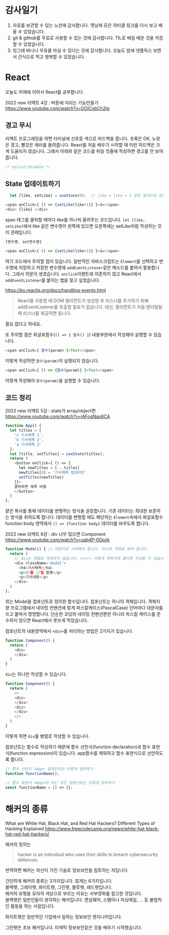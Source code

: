 # 감사일기

1. 자료를 보관할 수 있는 노션에 감사합니다. 옛날에 모은 아티클 링크를 다시 보고 배울 수 있었습니다.
2. git & github를 무료로 사용할 수 있는 것에 감사합니다. TIL로 배일 배운 것을 저장할 수 있었습니다.
3. 빙그레 바나나 우유를 마실 수 있다는 것에 감사합니다. 오늘도 밤에 넷플릭스 보면서 간식으로 먹고 행복할 수 있었습니다.

# React
오늘도 어제에 이어서 React를 공부합니다.

2022 new 리액트 4강 : 버튼에 지리는 기능만들기 
https://www.youtube.com/watch?v=GOiCobCh2Ig

## 경고 무시

리액트 프로그래밍을 하면 터미널에 신호등 색으로 피드백을 줍니다. 초록은 OK, 노랑은 경고, 빨강은 에러를 돌려줍니다. React를 처음 배우기 시작할 때 이런 피드백은 크게 도움되지 않습니다. 그래서 아래와 같은 코드를 파일 첫줄에 작성하면 경고를 안 보여줍니다.

```JavaScript
/* eslint-disable */
```

## State 업데이트하기

```JavaScript
  let [like, setLike] = useState(0);  // like = like + 1 같은 방식으로 변경할 수 없습니다. set변수(바꿀값)으로 변경할 수 있습니다.

<span onClick={ () => {setLike(like+1)} }>👍</span>
<div> {like} </div>
```
span 태그를 클릭할 때마다 like를 하나씩 올려주는 코드입니다. `let [like, setLike]`에서 like 같은 변수명이 왼쪽에 있으면 오른쪽에는 setLike처럼 작성하는 것이 관례입니다.

```JavaScript
[변수명, set변수명]
```

```JavaScript
<span onClick={ () => {setLike(like+1)} }>👍</span>
```
여기 코드에서 주의할 점이 있습니다. 일반적인 자바스크립트는 `Element`를 선택하고 변수명에 저장하고 저장한 변수명에 `addEventListener`같은 메소드를 붙여서 활용합니다. 그래서 의문이 생겼습니다. `onclick`이벤트에 의존하지 않고 React에서 `addEventListener`를 붙이는 법을 알고 싶었습니다.

https://ko.reactjs.org/docs/handling-events.html

>React를 사용할 때 DOM 엘리먼트가 생성된 후 리스너를 추가하기 위해 addEventListener를 호출할 필요가 없습니다. 대신, 엘리먼트가 처음 렌더링될 때 리스너를 제공하면 됩니다.

필요 없다고 하네요.

또 주의할 점은 화살표함수(`() => { 함수() }`) 내용부분에서 작성해야 실행할 수 있습니다.
```JavaScript
<span onClick={ 함수(param) }>Text</span>
```
이렇게 작성하면 `함수(param)`이 실행되지 않습니다.

```JavaScript
<span onClick={ () => {함수(param)} }>Text</span>
```
이렇게 작성해야 `함수(param)`을 실행할 수 있습니다.


## 코드 정리

2022 new 리액트 5강 : state가 array/object면
https://www.youtube.com/watch?v=jAFogNao6CA

```JavaScript
function App() {
  let titles = [
    'c 기사제목 1',
    'b 기사제목 2',
    'a 기사제목 3'
  ];
  let [title, setTitles] = useState(titles);
  return (
    <button onClick={ () => {
      let newTitles = [...titles]
      newTitles[0] = '기사제목 업데이트'
      setTitles(newTitles)
    }}>
    클릭하면 제목 바뀜
    </button>
  )
};
```

얕은 복사를 통해 데이터를 변형하는 방식을 권장합니다. 기존 데이터는 최대한 보존하는 방식을 취하도록 합니다. 데이터를 변형할 때도 해당하는 `Element`속에서 화살표함수 function body 영역에서 `() => {function body}` 데이터를 바꾸도록 합니다.

2022 new 리액트 6강 : div 너무 많으면 Component
https://www.youtube.com/watch?v=uab4P-0Gpzk

```JavaScript
function Modal() { // 대문자로 시작해야 합니다. 하나의 객체로 봐야 합니다.
  return (
    // div는 병렬로 작성하지 않습니다. <></> 이렇게 맨위아래 붙이면 작성할 수 있습니다. 
    <div className='modal'>
      <h4>기사제목</h4>
      <p>02월 17일 발행</p>
      <p>기사내용</p>
    </div>
  )
};
```

위는 Modal을 컴포넌트로 정의한 함수입니다. 컴포넌트는 하나의 객체입니다. 객체지향 프로그램에서 네이밍 컨밴션에 맞게 파스칼케이스(PascalCase) 단어마다 대문자를 쓰고 붙여서 명명합니다. 단순한 코딩의 네이밍 컨벤션뿐만 아니라 파스칼 케이스를 준수하지 않으면 React에서 못쓰게 막았습니다.

컴포넌트의 내용영역에서 `<div>`를 처리하는 방법은 2가지가 있습니다.

```JavaScript
function Component() {
  return (
    <div>
    </div>
  )
}
```
`div`는 하나만 작성할 수 있습니다.

```JavaScript
function Component() {
  return (
    <>
    <div>
    </div>
    <div>
    </div>
    </>
  )
}
```

이렇게 하면 `div`를 병렬로 작성할 수 있습니다.

컴포넌트는 함수로 작성하기 때문에 함수 선언식(function declaration)과 함수 표현식(function expression)이 있습니다. app함수를 제외하고 함수 표현식으로 선언하도록 합니다.

```JavaScript
// 함수 선언식 <App> 컴포넌트만 이렇게 정의하기
function functionName();

// 함수 표현식 <App>이 아닌 모든 컴포넌트는 이렇게 정의하기
const functionName = () => {};
```

# 해커의 종류

What are White Hat, Black Hat, and Red Hat Hackers? Different Types of Hacking Explained
https://www.freecodecamp.org/news/white-hat-black-hat-red-hat-hackers/

해커의 정의는
> hacker is an individual who uses their skills to breach cybersecurity defences.

번역하면 해커는 자신이 가진 기술로 정보보안을 침투하는 자입니다.

간단하게 해커의 종류는 3가지입니다. 많게는 6가지입니다.  
블랙햇, 그레이햇, 화이트햇, 그린햇, 블루햇, 레드햇입니다.  
해커의 유형을 모자의 색상으로 부르는 이유는 서부영화를 참고한 것입니다.  
블랙햇은 일반인들이 생각하는 해커입니다. 랜섬웨어, 스팸이나 피싱메일, ... 등 불법적인 활동을 하는 사람입니다.

화이트햇은 일반적인 기업에서 일하는 정보보안 엔지니어입니다.

그린햇은 초보 해커입니다. 이제막 정보보안같은 것을 배우기 시작했습니다.

